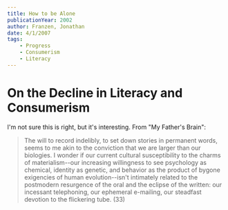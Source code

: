 ```yaml
---
title: How to be Alone
publicationYear: 2002
author: Franzen, Jonathan
date: 4/1/2007
tags:
    - Progress
    - Consumerism
    - Literacy
---
```


# On the Decline in Literacy and Consumerism

I'm not sure this is right, but it's interesting.  From "My Father's Brain":

> The will to record indelibly, to set down stories in permanent words, seems to me akin to the conviction that we are larger than our biologies.  I wonder if our current cultural susceptibility to the charms of materialism--our increasing willingness to see psychology as chemical, identity as genetic, and behavior as the product of bygone exigencies of human evolution--isn't intimately related to the postmodern resurgence of the oral and the eclipse of the written: our incessant telephoning, our ephemeral e-mailing, our steadfast devotion to the flickering tube. (33)
